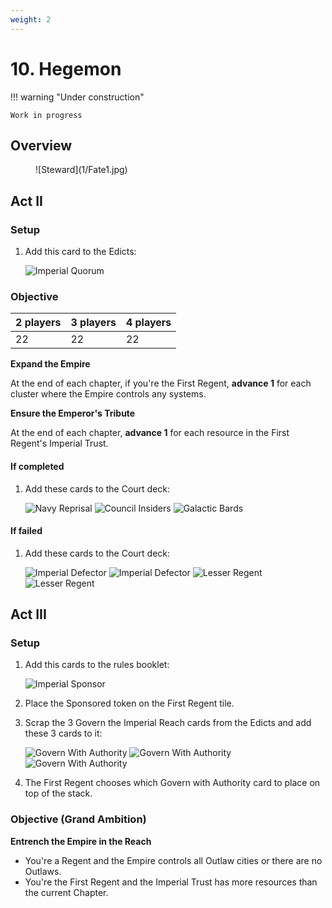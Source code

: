 ```yaml
---
weight: 2
---
```


# 10. Hegemon

!!! warning "Under construction"

    Work in progress

## Overview
<figure markdown="span">
![Steward](1/Fate1.jpg)
</figure>

## Act II

### Setup

1. Add this card to the Edicts:
   
    ![Imperial Quorum](1/piece_1_6.jpg)

### Objective

|2 players|3 players|4 players|
|--|--|--|
|22|22|22|

**Expand the Empire**

At the end of each chapter, if you're the First Regent, **advance 1** for each cluster where the Empire controls any systems.

**Ensure the Emperor's Tribute**

At the end of each chapter, **advance 1** for each resource in the First Regent's Imperial Trust.

#### If completed
1. Add these cards to the Court deck:
   
    ![Navy Reprisal](1/piece_1_4.jpg) ![Council Insiders](1/piece_1_3.jpg) ![Galactic Bards](1/piece_1_2.jpg)

#### If failed

1. Add these cards to the Court deck:
   
    ![Imperial Defector](1/piece_1_1.jpg) ![Imperial Defector](1/piece_1_0.jpg) ![Lesser Regent](1/piece_0_6.jpg) ![Lesser Regent](1/piece_0_5.jpg)

## Act III

### Setup

1. Add this cards to the rules booklet:
   
    ![Imperial Sponsor](1/piece_0_3.jpg)

2. Place the Sponsored token on the First Regent tile.
3. Scrap the 3 Govern the Imperial Reach cards from the Edicts and add these 3 cards to it:

    ![Govern With Authority](1/piece_0_2.jpg) ![Govern With Authority](1/piece_0_1.jpg) ![Govern With Authority](1/piece_0_0.jpg)

4. The First Regent chooses which Govern with Authority card to place on top of the stack.

### Objective (Grand Ambition)

**Entrench the Empire in the Reach**

- You're a Regent and the Empire controls all Outlaw cities or there are no Outlaws.
- You're the First Regent and the Imperial Trust has more resources than the current Chapter.